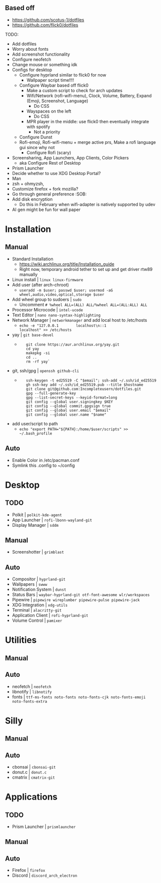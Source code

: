 ## Based off

- https://github.com/scotus-1/dotfiles
- https://github.com/flick0/dotfiles

TODO:
- Add dotfiles
- Worry about fonts
- Add screenshot functionality
- Configure neofetch
- Change mouse or something idk
- Configs for desktop
  - Configure hyprland similar to flick0 for now
    - Wallpaper script time!!!!
  - Configure Waybar based off flick0
    - Make a custom script to check for arch updates
    - Wifi/Network (rofi-wifi-menu), Clock, Volume, Battery, Expand (Emoji, Screenshot, Language)
        - Do CSS
    - Wayspaces on the left
        - Do CSS
    - MPR player in the middle: use flick0 then eventually integrate with spotify
        - Not a priority
  - Configure Dunst
  - Rofi-emoji, Rofi-wifi-menu + merge active prs, Make a rofi language gui since why not
      - Configure Rofi (scary)
- Screensharing, App Launchers, App Clients, Color Pickers
    - aka Configure Rest of Desktop
- Prism Launcher
- Decide whether to use XDG Desktop Portal?
- Man
- zsh + ohmyzsh, 
- Customize firefox + fork mozilla? 
- Go through general preference :SOB:
- Add disk encryption
  - Do this in February when wifi-adapter is natively supported by udev
- AI gen might be fun for wall paper

# Installation

## Manual
- Standard Installation
  - https://wiki.archlinux.org/title/Installation_guide
  - Right now, temporary android tether to set up and get driver rtw89 manually
- Linux install | `linux linux-firmware`
- Add user (after arch-chroot) 
  - `useradd -m $user; passwd $user; usermod -aG wheel,audio,video,optical,storage $user`
- Add wheel group to sudoers | `sudo`
  - Uncomment `# %wheel ALL=(ALL) ALL/%wheel ALL=(ALL:ALL) ALL`
- Processor Microcode | `intel-ucode`
- Text Editor | `nano nano-syntax-highlighting`
- Network Manager | `networkmanager` and add local host to /etc/hosts
  - `echo -e "127.0.0.1        localhost\n::1              localhost" >> /etc/hosts`
- yay | `git base-devel`
  - ```pacman -S git base-devel
       git clone https://aur.archlinux.org/yay.git
       cd yay
       makepkg -si 
       cd .. 
       rm -rf yay`
- git, ssh/gpg | `openssh github-cli`
  - ```gh auth login
       ssh-keygen -t ed25519 -C "$email"; ssh-add ~/.ssh/id_ed25519
       gh ssh-key add ~/.ssh/id_ed25519.pub --title $hostname
       git clone git@github.com:Incompleteusern/dotfiles.git
       gpg --full-generate-key
       gpg --list-secret-keys --keyid-format=long
       git config --global user.signingkey $KEY
       git config --global commit.gpgsign true
       git config --global user.email "$email"
       git config --global user.name "$name"
- add user/script to path
  - ```echo "export PATH="${PATH}:/home/$user/scripts" >> ~/.bash_profile```
## Auto
- Enable Color in /etc/pacman.conf
- Symlink this .config to ~/config

# Desktop

## TODO
- Polkit | `polkit-kde-agent` 
- App Launcher | `rofi-lbonn-wayland-git` 
- Display Manager | `sddm`

## Manual
- Screenshotter | `grimblast`

## Auto
- Compositor | `hyprland-git` 
- Wallpapers | `swww` 
- Notification System | `dunst` 
- Status Bars | `waybar-hyprland-git otf-font-awesome wlr/workspaces`
- Pipewire | `pipewire wireplumber pipewire-pulse pipewire-jack `
- XDG Integration | `xdg-utils`
- Terminal | `alacritty-git`
- Application Client | `rofi-hyprland-git`
- Volume Control | `pamixer`

# Utilities
## Manual
## Auto
- neofetch | `neofetch`
- libnotify | `libnotify`
- fonts | `ttf-ms-fonts noto-fonts noto-fonts-cjk noto-fonts-emoji noto-fonts-extra`

# Silly
## Manual
## Auto
- cbonsai | `cbonsai-git`
- donut.c | `donut.c`
- cmatrix | `cmatrix-git`
# Applications
## TODO
- Prism Launcher | `prismlauncher`

## Manual
## Auto
- Firefox | `firefox`
- Discord | `discord_arch_electron`
